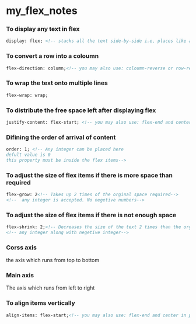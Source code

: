 # my_flex_notes

### To display any text in flex
```html
display: flex; <!-- stacks all the text side-by-side i.e, places like a row -->
```

### To convert a row into a coloumn
```html
flex-direction: column;<!-- you may also use: coloumn-reverse or row-reverse in place of column-->
```

### To wrap the text onto multiple lines
```html
flex-wrap: wrap;
```

### To distribute the free space left after displaying flex
```html
justify-content: flex-start; <!-- you may also use: flex-end and center in place of flex-start-->
```

### Difining the order of arrival of content
```html
order: 1; <!-- Any integer can be placed here
defult value is 0
this property must be inside the flex items-->
```

### To adjust the size of flex items if there is more space than required
```html
flex-grow: 2<!-- Takes up 2 times of the orginal space required--> 
<!--  any integer is accepted. No negetive numbers-->
```

### To adjust the size of flex items if there is not enough space
```html
flex-shrink: 2;<!-- Decreases the size of the text 2 times than the orginal. The default value is 1 -->
<!-- any integer along with negetive integer-->
```
### Corss axis
the axis which runs from top to bottom

### Main axis
The axis which runs from left to right

### To align items vertically
```html
align-items: flex-start;<!-- you may also use: flex-end and center in place of flex-start--> <!-- Default is stretch-->
```
